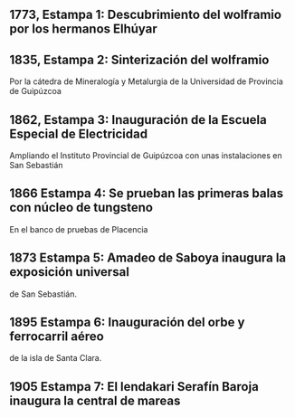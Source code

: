 ## 1773, Estampa 1: Descubrimiento del wolframio por los hermanos Elhúyar


## 1835, Estampa 2: Sinterización del wolframio

Por la cátedra de Mineralogía y Metalurgia de la Universidad de
Provincia de Guipúzcoa

## 1862, Estampa 3: Inauguración de la Escuela Especial de Electricidad

Ampliando el Instituto Provincial de Guipúzcoa con unas instalaciones
en San Sebastián

## 1866 Estampa 4: Se prueban las primeras balas con núcleo de tungsteno

En el banco de pruebas de Placencia

## 1873 Estampa 5: Amadeo de Saboya inaugura la exposición universal
   de San Sebastián.

## 1895 Estampa 6: Inauguración del orbe y ferrocarril aéreo

de la
   isla de Santa Clara. 

## 1905 Estampa 7: El lendakari Serafín Baroja inaugura la central de mareas


